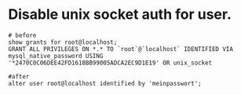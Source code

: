 # Disable unix socket auth for user.

```
# before 
show grants for root@localhost;
GRANT ALL PRIVILEGES ON *.* TO `root`@`localhost` IDENTIFIED VIA mysql_native_password USING '*2470C0C06DEE42FD1618BB99005ADCA2EC9D1E19' OR unix_socket
```

```
#after 
alter user root@localhost identified by 'meinpasswort';
```
